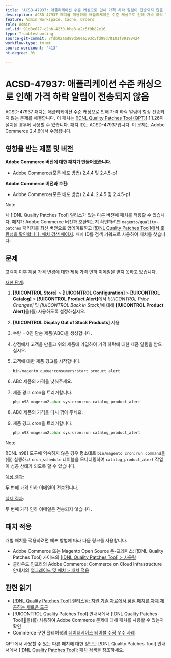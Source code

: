 ```yaml
---
title: 'ACSD-47937: 애플리케이션 수준 캐싱으로 인해 가격 하락 알림이 전송되지 않음'
description: ACSD-47937 패치를 적용하여 애플리케이션 수준 캐싱으로 인해 가격 하락 알림이 항상 전송되지 않는 Adobe Commerce 문제를 해결합니다.
feature: Admin Workspace, Cache, Orders
role: Admin
exl-id: 91d8e677-c2bb-4230-bbe3-a2c5f9b82e16
type: Troubleshooting
source-git-commit: 7fdb02a6d89d50ea593c5fd99d78101f89198424
workflow-type: tm+mt
source-wordcount: '413'
ht-degree: 0%

---
```


# ACSD-47937: 애플리케이션 수준 캐싱으로 인해 가격 하락 알림이 전송되지 않음

ACSD-47937 패치는 애플리케이션 수준 캐싱으로 인해 가격 하락 알림이 항상 전송되지 않는 문제를 해결합니다. 이 패치는 [[!DNL Quality Patches Tool (QPT)]](https://experienceleague.adobe.com/en/docs/commerce-operations/tools/quality-patches-tool/quality-patches-tool-to-self-serve-quality-patches) 1.1.26이 설치된 경우에 사용할 수 있습니다. 패치 ID는 ACSD-47937입니다. 이 문제는 Adobe Commerce 2.4.6에서 수정됩니다.

## 영향을 받는 제품 및 버전

**Adobe Commerce 버전에 대한 패치가 만들어졌습니다.**

* Adobe Commerce(모든 배포 방법) 2.4.4 및 2.4.5-p1

**Adobe Commerce 버전과 호환:**

* Adobe Commerce(모든 배포 방법) 2.4.4, 2.4.5 및 2.4.5-p1

>[!NOTE]
>
>새 [!DNL Quality Patches Tool] 릴리스가 있는 다른 버전에 패치를 적용할 수 있습니다. 패치가 Adobe Commerce 버전과 호환되는지 확인하려면 `magento/quality-patches` 패키지를 최신 버전으로 업데이트하고 [[!DNL Quality Patches Tool]에서 호환성을 확인합니다. 패치 검색 페이지](https://experienceleague.adobe.com/tools/commerce-quality-patches/index.html). 패치 ID를 검색 키워드로 사용하여 패치를 찾습니다.

## 문제

고객이 이후 제품 가격 변경에 대한 제품 가격 인하 이메일을 받지 못하고 있습니다.

<u>재현 단계</u>:

1. **[!UICONTROL Store]** > **[!UICONTROL Configuration]** > **[!UICONTROL Catalog]** > **[!UICONTROL Product Alert]**&#x200B;에서 *[!UICONTROL Price Changes]* 및 *[!UICONTROL Back in Stock]*&#x200B;에 대해 **[!UICONTROL Product Alert]**&#x200B;을(를) 사용하도록 설정하십시오.
1. **[!UICONTROL Display Out of Stock Products]** 사용
1. 수량 = 0인 단순 제품(ABC)을 생성합니다.
1. 상점에서 고객을 만들고 위의 제품에 가입하여 가격 하락에 대한 제품 알림을 받으십시오.
1. 고객에 대한 제품 경고를 시작합니다.

   ```PHP
   bin/magento queue:consumers:start product_alert
   ```

1. ABC 제품의 가격을 낮춰주세요.
1. 제품 경고 cron을 트리거합니다.

   ```PHP
   php n98-magerun2.phar sys:cron:run catalog_product_alert
   ```

1. ABC 제품의 가격을 다시 깎아 주세요.
1. 제품 경고 cron을 트리거합니다.

   ```PHP
   php n98-magerun2.phar sys:cron:run catalog_product_alert
   ```

>[!NOTE]
>
>[!DNL n98] 도구에 익숙하지 않은 경우 평소대로 `bin/magento cron:run command`을(를) 실행하고 `cron_schedule` 테이블을 모니터링하여 `catalog_product_alert` 작업이 성공 상태가 되도록 할 수 있습니다.

<u>예상 결과</u>:

두 번째 가격 인하 이메일이 전송됩니다.

<u>실제 결과</u>:

두 번째 가격 인하 이메일은 전송되지 않습니다.

## 패치 적용

개별 패치를 적용하려면 배포 방법에 따라 다음 링크를 사용합니다.

* Adobe Commerce 또는 Magento Open Source 온-프레미스: [!DNL Quality Patches Tool] 가이드의 [[!DNL Quality Patches Tool] > 사용량](/help/tools/quality-patches-tool/usage.md)
* 클라우드 인프라의 Adobe Commerce: Commerce on Cloud Infrastructure 안내서의 [업그레이드 및 패치 > 패치 적용](https://experienceleague.adobe.com/docs/commerce-cloud-service/user-guide/develop/upgrade/apply-patches.html)

## 관련 읽기

* [[!DNL Quality Patches Tool] 릴리스됨: 지원 기술 자료에서 품질 패치를 자체 제공하는 새로운 도구](https://experienceleague.adobe.com/en/docs/commerce-operations/tools/quality-patches-tool/quality-patches-tool-to-self-serve-quality-patches)
* [!UICONTROL Quality Patches Tool] 안내서에서  [!DNL Quality Patches Tool][&#128279;](/help/tools/quality-patches-tool/patches-available-in-qpt/check-patch-for-magento-issue-with-magento-quality-patches.md)을(를) 사용하여 Adobe Commerce 문제에 대해 패치를 사용할 수 있는지 확인
* Commerce 구현 플레이북의 [데이터베이스 테이블 수정 우수 사례](https://experienceleague.adobe.com/en/docs/commerce-operations/implementation-playbook/best-practices/development/modifying-core-and-third-party-tables#why-adobe-recommends-avoiding-modifications)


QPT에서 사용할 수 있는 다른 패치에 대한 정보는 [!DNL Quality Patches Tool] 안내서에서 [[!DNL Quality Patches Tool]: 패치 검색](https://experienceleague.adobe.com/tools/commerce-quality-patches/index.html)을 참조하세요.
